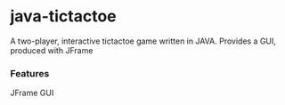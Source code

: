 # java-tictactoe
A two-player, interactive tictactoe game written in JAVA. Provides a GUI, produced with JFrame

### Features
JFrame GUI

